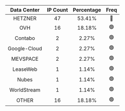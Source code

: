 | Data Center | IP Count | Percentage | Freq |
|:------------:|:--------:|:-----------:|:-----:|
| HETZNER | 47 | 53.41% | 🔴 |
| OVH | 16 | 18.18% | 🟢 |
| Contabo | 2 | 2.27% | 🟢 |
| Google-Cloud | 2 | 2.27% | 🟢 |
| MEVSPACE | 2 | 2.27% | 🟢 |
| LeaseWeb | 1 | 1.14% | 🟢 |
| Nubes | 1 | 1.14% | 🟢 |
| WorldStream | 1 | 1.14% | 🟢 |
| OTHER | 16 | 18.18% | 🟢 |